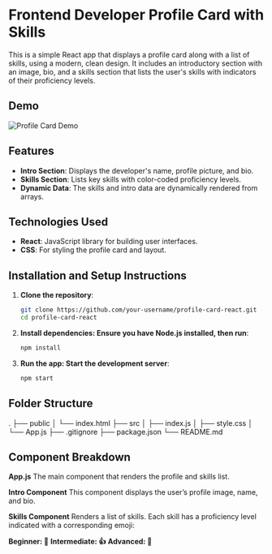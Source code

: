 # Frontend Developer Profile Card with Skills

This is a simple React app that displays a profile card along with a list of skills, using a modern, clean design. It includes an introductory section with an image, bio, and a skills section that lists the user's skills with indicators of their proficiency levels.

## Demo

![Profile Card Demo](./screenshot.png)

## Features

- **Intro Section**: Displays the developer's name, profile picture, and bio.
- **Skills Section**: Lists key skills with color-coded proficiency levels.
- **Dynamic Data**: The skills and intro data are dynamically rendered from arrays.

## Technologies Used

- **React**: JavaScript library for building user interfaces.
- **CSS**: For styling the profile card and layout.
  
## Installation and Setup Instructions

1. **Clone the repository**:
   ```bash
   git clone https://github.com/your-username/profile-card-react.git
   cd profile-card-react

2. **Install dependencies: Ensure you have Node.js installed, then run**:
    ```bash
    npm install
    
3. **Run the app: Start the development server**:
    ```bash
    npm start

## Folder Structure
.
├── public
│   └── index.html
├── src
│   ├── index.js
│   ├── style.css
│   └── App.js
├── .gitignore
├── package.json
└── README.md


## Component Breakdown
**App.js**
The main component that renders the profile and skills list.

**Intro Component**
This component displays the user’s profile image, name, and bio.

**Skills Component**
Renders a list of skills. Each skill has a proficiency level indicated with a corresponding emoji:

**Beginner: 👶**
**Intermediate: 👍**
**Advanced: 💪**